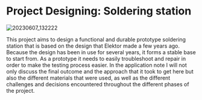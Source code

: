 <h1><b>Project Designing: Soldering station</b></h1>

![20230607_132222](https://github.com/XanderPxl/Soldering_station_2023/assets/114076297/6cb3aa5f-44be-4e85-98cb-544377a2f90d)



This project aims to design a functional and durable
prototype soldering station that is based on the design that Elektor made a few years ago. 
Because the design has been in use for several years, it forms a stable base to start from. As a prototype it
needs to easily troubleshoot and repair in order to make the testing process
easier. In the application note I will not only discuss the final outcome and
the approach that it took to get here but also the different materials that
were used, as well as the different challenges and decisions encountered
throughout the different phases of the project.

